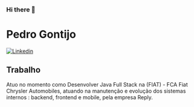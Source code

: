 ### Hi there 👋

<!--
**pedroandalecio/pedroandalecio** is a ✨ _special_ ✨ repository because its `README.md` (this file) appears on your GitHub profile.

Here are some ideas to get you started:

- 🔭 I’m currently working on ...
- 🌱 I’m currently learning ...
- 👯 I’m looking to collaborate on ...
- 🤔 I’m looking for help with ...
- 💬 Ask me about ...
- 📫 How to reach me: ...
- 😄 Pronouns: ...
- ⚡ Fun fact: ...
-->

# Pedro Gontijo

[![Linkedin](https://img.shields.io/badge/LinkedIn-blue?style=for-the-badge&logo=Linkedin)](https://www.linkedin.com/in/pedroandalecio/)

## Trabalho

Atuo no momento como Desenvolver Java Full Stack na (FIAT) - FCA Fiat Chrysler Automobiles, atuando na manutenção e evolução dos sistemas internos : backend, frontend e mobile, pela empresa Reply.



